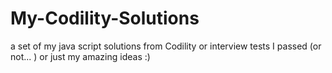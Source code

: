 # My-Codility-Solutions

a set of my java script solutions from Codility or interview tests I passed (or not... ) or just my amazing ideas :)
